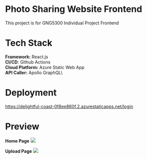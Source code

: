 # Photo Sharing Website Frontend
This project is for GNG5300 Individual Project Frontend
# Tech Stack
**Framework:** React.js \
**CI/CD**: Github Actions\
**Cloud Platform:** Azure Static Web App\
**API Caller:** Apollo GraphQL\

# Deployment
 https://delightful-coast-0f8ee860f.2.azurestaticapps.net/login 

# Preview


**Home Page**
<img src="./public/readme/home.PNG"> 




**Upload Page**
<img src="./public/readme/upload.PNG">
